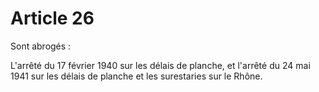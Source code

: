 # Article 26

Sont abrogés :

L'arrêté du 17 février 1940 sur les délais de planche, et l'arrêté du 24 mai 1941 sur les délais de planche et les surestaries sur le Rhône.
